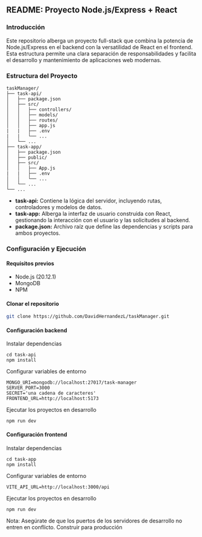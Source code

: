## README: Proyecto Node.js/Express + React

### Introducción
Este repositorio alberga un proyecto full-stack que combina la potencia de Node.js/Express en el backend con la versatilidad de React en el frontend. Esta estructura permite una clara separación de responsabilidades y facilita el desarrollo y mantenimiento de aplicaciones web modernas.

### Estructura del Proyecto
```
taskManager/
├── task-api/
│   ├── package.json
│   ├── src/
│   │   ├── controllers/
│   │   ├── models/
│   │   ├── routes/
│   │   ├── app.js
|   |   ├── .env
|   |   └── ...
│   └── ...
├── task-app/
│   ├── package.json
│   ├── public/
│   ├── src/
│   │   ├── App.js
|   |   ├── .env
│   │   └── ...
│   └── ...
└── ...
```

* **task-api:** Contiene la lógica del servidor, incluyendo rutas, controladores y modelos de datos.
* **task-app:** Alberga la interfaz de usuario construida con React, gestionando la interacción con el usuario y las solicitudes al backend.
* **package.json:** Archivo raíz que define las dependencias y scripts para ambos proyectos.

### Configuración y Ejecución
#### Requisitos previos
* Node.js (20.12.1)
* MongoDB
* NPM

#### Clonar el repositorio
```bash
git clone https://github.com/DavidHernandezL/taskManager.git
```

#### Configuración backend
Instalar dependencias
```
cd task-api
npm install
```
Configurar variables de entorno
```
MONGO_URI=mongodb://localhost:27017/task-manager
SERVER_PORT=3000
SECRET='una cadena de caracteres'
FRONTEND_URL=http://localhost:5173
```
Ejecutar los proyectos en desarrollo
```
npm run dev
```

#### Configuración frontend
Instalar dependencias
```
cd task-app
npm install
```

Configurar variables de entorno
```
VITE_API_URL=http://localhost:3000/api
```
Ejecutar los proyectos en desarrollo
```
npm run dev
```

Nota: Asegúrate de que los puertos de los servidores de desarrollo no entren en conflicto.
Construir para producción
